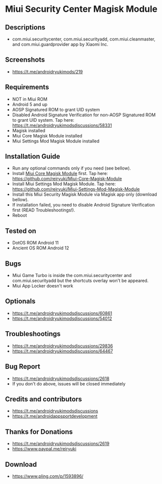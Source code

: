 # Miui Security Center Magisk Module

## Descriptions
- com.miui.securitycenter, com.miui.securityadd, com.miui.cleanmaster, and com.miui.guardprovider app by Xiaomi Inc.

## Screenshots
- https://t.me/androidryukimods/219

## Requirements
- NOT in Miui ROM
- Android 5 and up
- AOSP Signatured ROM to grant UID system
- Disabled Android Signature Verification for non-AOSP Signatured ROM to grant UID system. Tap here: https://t.me/androidryukimodsdiscussions/58331
- Magisk installed
- Miui Core Magisk Module installed
- Miui Settings Mod Magisk Module installed

## Installation Guide
- Run any optional commands only if you need (see bellow).
- Install [Miui Core Magisk Module](https://github.com/reiryuki/Miui-Core-Magisk-Module) first. Tap here: https://github.com/reiryuki/Miui-Core-Magisk-Module
- Install Miui Settings Mod Magisk Module. Tap here: https://github.com/reiryuki/Miui-Settings-Mod-Magisk-Module
- Install this Miui Security Magisk Module via Magisk app only (download bellow).
- If installation failed, you need to disable Android Signature Verification first (READ Troubleshootings!).
- Reboot

## Tested on
- DotOS ROM Android 11
- Ancient OS ROM Android 12

## Bugs
- Miui Game Turbo is inside the com.miui.securitycenter and com.miui.securityadd but the shortcuts overlay won't be appeared.
- Miui App Locker doesn't work

## Optionals
- https://t.me/androidryukimodsdiscussions/60861
- https://t.me/androidryukimodsdiscussions/54012

## Troubleshootings
- https://t.me/androidryukimodsdiscussions/29836
- https://t.me/androidryukimodsdiscussions/64467

## Bug Report
- https://t.me/androidryukimodsdiscussions/2618
- If you don't do above, issues will be closed immediately

## Credits and contributors
- https://t.me/androidryukimodsdiscussions
- https://t.me/androidappsportdevelopment

## Thanks for Donations
- https://t.me/androidryukimodsdiscussions/2619
- https://www.paypal.me/reiryuki

## Download
- https://www.pling.com/p/1593896/
